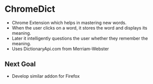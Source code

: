 # ChromeDict
* Chrome Extension which helps in mastering new words.
* When the user clicks on a word, it stores the word and displays its meaning.
* Later it intelligently questions the user whether they remember the meaning.
* Uses DictionaryApi.com from Merriam-Webster

## Next Goal
* Develop similar addon for Firefox
